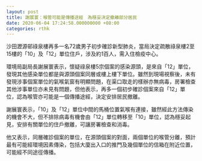 ```yaml
---
layout: post
title: 謝展寰：喉管可能是傳播途經　為穩妥決定撤離部分居民
date: 2020-06-04 17:24:58.000000000 +08:00
categories: rthk
---
```


沙田瀝源邨祿泉樓再多一名72歲男子初步確診新型肺炎，當局決定疏散祿泉樓2至15樓的「10」及「12」單位住戶，涉及約1百人，需入住檢疫中心。

環境局副局長謝展寰表示，懷疑祿泉樓5宗個案的感染源頭，是來自「12」單位，發現其他感染單位都是與源頭個案同層或樓上樓下單位。雖然到現場視察後，未有發現涉事個案單位的氣喉氣窗有明顯問題，在渠口取走的樣辦亦無病毒，房署檢查其他涉事單位亦未見有問題，但他表示，再多一個初步確診個案來自「12」單位，認為喉管亦可能是一個傳播途經，決定安排居民撤離。

謝展寰表示，「10」及「12」單位中間的馬桶位置氣喉有連接，雖然經此方法傳染的機會不大，但不排除病毒有機會由「12」單位轉移至「10」單位，認為穩妥起見，安排有關單位的住戶撤離，可讓房署檢查和消毒。

他又表示，同層確診個案的單位，在源頭個案的對面，兩個單位的喉管分離，預計最有可能經環境因素傳染，包括大廈出入口的推門及幾個單位的信箱在附近位置，可能經不同途徑傳播。
